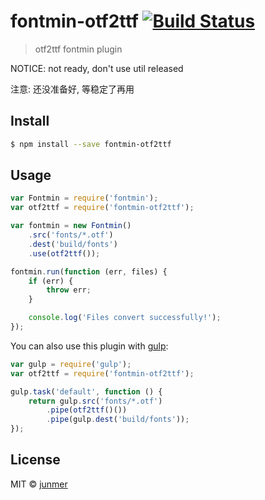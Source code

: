 # fontmin-otf2ttf [![Build Status](http://img.shields.io/travis/fontmin/fontmin-otf2ttf.svg?style=flat)](https://travis-ci.org/fontmin/fontmin-otf2ttf) 

> otf2ttf fontmin plugin

NOTICE: not ready, don't use util released

注意: 还没准备好, 等稳定了再用

## Install

```sh
$ npm install --save fontmin-otf2ttf
```


## Usage

```js
var Fontmin = require('fontmin');
var otf2ttf = require('fontmin-otf2ttf');

var fontmin = new Fontmin()
    .src('fonts/*.otf')
    .dest('build/fonts')
    .use(otf2ttf());

fontmin.run(function (err, files) {
    if (err) {
        throw err;
    }

    console.log('Files convert successfully!'); 
});
```

You can also use this plugin with [gulp](http://gulpjs.com):

```js
var gulp = require('gulp');
var otf2ttf = require('fontmin-otf2ttf');

gulp.task('default', function () {
    return gulp.src('fonts/*.otf')
        .pipe(otf2ttf()())
        .pipe(gulp.dest('build/fonts'));
});
```


## License

MIT © [junmer](https://github.com/junmer)
